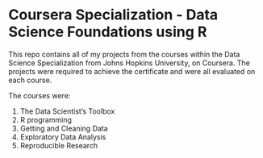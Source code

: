 # Coursera Specialization - Data Science Foundations using R
This repo contains all of my projects from the courses within the Data Science Specialization from Johns Hopkins University, on Coursera. The projects were required to achieve the certificate and were all evaluated on each course. 

The courses were:
1. The Data Scientist’s Toolbox
2. R programming
3. Getting and Cleaning Data
4. Exploratory Data Analysis
5. Reproducible Research




